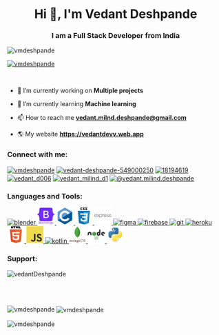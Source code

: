<h1 align="center">Hi 👋, I'm Vedant Deshpande</h1>
<h3 align="center">I am a Full Stack Developer from India</h3>

<p align="left"> <img src="https://komarev.com/ghpvc/?username=vmdeshpande&label=Profile%20views&color=0e75b6&style=flat" alt="vmdeshpande" /> </p>

<p align="left"> <a href="https://github.com/ryo-ma/github-profile-trophy"><img src="https://github-profile-trophy.vercel.app/?username=vmdeshpande&theme=darkhub&no-frame=false&no-bg=false&margin-w=4" alt="vmdeshpande" /></a> </p>

<p align="left"> <a href="https://twitter.com/" target="blank"><img src="https://img.shields.io/twitter/follow/?logo=twitter&style=for-the-badge" alt="" /></a> </p>

- 🔭 I’m currently working on **Multiple projects**

- 🌱 I’m currently learning **Machine learning**

- 📫 How to reach me **vedant.milnd.deshpande@gmail.com**

- 🌎 My website
**https://vedantdevv.web.app**

<h3 align="left">Connect with me:</h3>
<p align="left">
<a href="https://dev.to/vmdeshpande" target="blank"><img align="center" src="https://raw.githubusercontent.com/rahuldkjain/github-profile-readme-generator/master/src/images/icons/Social/devto.svg" alt="vmdeshpande" height="30" width="40" /></a>
<a href="https://linkedin.com/in/vedant-deshpande-549000250" target="blank"><img align="center" src="https://raw.githubusercontent.com/rahuldkjain/github-profile-readme-generator/master/src/images/icons/Social/linked-in-alt.svg" alt="vedant-deshpande-549000250" height="30" width="40" /></a>
<a href="https://stackoverflow.com/users/18194619" target="blank"><img align="center" src="https://raw.githubusercontent.com/rahuldkjain/github-profile-readme-generator/master/src/images/icons/Social/stack-overflow.svg" alt="18194619" height="30" width="40" /></a>
<a href="https://www.codechef.com/users/vedant_d006" target="blank"><img align="center" src="https://cdn.jsdelivr.net/npm/simple-icons@3.1.0/icons/codechef.svg" alt="vedant_d006" height="30" width="40" /></a>
<a href="https://www.hackerrank.com/vedant_milind_d1" target="blank"><img align="center" src="https://raw.githubusercontent.com/rahuldkjain/github-profile-readme-generator/master/src/images/icons/Social/hackerrank.svg" alt="vedant_milind_d1" height="30" width="40" /></a>
<a href="https://www.hackerearth.com/@vedant.milind.deshpande" target="blank"><img align="center" src="https://raw.githubusercontent.com/rahuldkjain/github-profile-readme-generator/master/src/images/icons/Social/hackerearth.svg" alt="@vedant.milind.deshpande" height="30" width="40" /></a>
</p>

<h3 align="left">Languages and Tools:</h3>
<p align="left"> <a href="https://www.blender.org/" target="_blank" rel="noreferrer"> <img src="https://download.blender.org/branding/community/blender_community_badge_white.svg" alt="blender" width="40" height="40"/> </a> <a href="https://getbootstrap.com" target="_blank" rel="noreferrer"> <img src="https://raw.githubusercontent.com/devicons/devicon/master/icons/bootstrap/bootstrap-plain-wordmark.svg" alt="bootstrap" width="40" height="40"/> </a> <a href="https://www.cprogramming.com/" target="_blank" rel="noreferrer"> <img src="https://raw.githubusercontent.com/devicons/devicon/master/icons/c/c-original.svg" alt="c" width="40" height="40"/> </a> <a href="https://www.w3schools.com/css/" target="_blank" rel="noreferrer"> <img src="https://raw.githubusercontent.com/devicons/devicon/master/icons/css3/css3-original-wordmark.svg" alt="css3" width="40" height="40"/> </a> <a href="https://expressjs.com" target="_blank" rel="noreferrer"> <img src="https://raw.githubusercontent.com/devicons/devicon/master/icons/express/express-original-wordmark.svg" alt="express" width="40" height="40"/> </a> <a href="https://www.figma.com/" target="_blank" rel="noreferrer"> <img src="https://www.vectorlogo.zone/logos/figma/figma-icon.svg" alt="figma" width="40" height="40"/> </a> <a href="https://firebase.google.com/" target="_blank" rel="noreferrer"> <img src="https://www.vectorlogo.zone/logos/firebase/firebase-icon.svg" alt="firebase" width="40" height="40"/> </a> <a href="https://git-scm.com/" target="_blank" rel="noreferrer"> <img src="https://www.vectorlogo.zone/logos/git-scm/git-scm-icon.svg" alt="git" width="40" height="40"/> </a> <a href="https://heroku.com" target="_blank" rel="noreferrer"> <img src="https://www.vectorlogo.zone/logos/heroku/heroku-icon.svg" alt="heroku" width="40" height="40"/> </a> <a href="https://www.w3.org/html/" target="_blank" rel="noreferrer"> <img src="https://raw.githubusercontent.com/devicons/devicon/master/icons/html5/html5-original-wordmark.svg" alt="html5" width="40" height="40"/> </a> <a href="https://developer.mozilla.org/en-US/docs/Web/JavaScript" target="_blank" rel="noreferrer"> <img src="https://raw.githubusercontent.com/devicons/devicon/master/icons/javascript/javascript-original.svg" alt="javascript" width="40" height="40"/> </a> <a href="https://kotlinlang.org" target="_blank" rel="noreferrer"> <img src="https://www.vectorlogo.zone/logos/kotlinlang/kotlinlang-icon.svg" alt="kotlin" width="40" height="40"/> </a> <a href="https://www.mongodb.com/" target="_blank" rel="noreferrer"> <img src="https://raw.githubusercontent.com/devicons/devicon/master/icons/mongodb/mongodb-original-wordmark.svg" alt="mongodb" width="40" height="40"/> </a> <a href="https://nodejs.org" target="_blank" rel="noreferrer"> <img src="https://raw.githubusercontent.com/devicons/devicon/master/icons/nodejs/nodejs-original-wordmark.svg" alt="nodejs" width="40" height="40"/> </a> <a href="https://www.python.org" target="_blank" rel="noreferrer"> <img src="https://raw.githubusercontent.com/devicons/devicon/master/icons/python/python-original.svg" alt="python" width="40" height="40"/> </a> </p>

<h3 align="left">Support:</h3>
<p><a href="https://www.buymeacoffee.com/vedantDeshpande"> <img align="left" src="https://cdn.buymeacoffee.com/buttons/v2/default-yellow.png" height="50" width="210" alt="vedantDeshpande" /></a></p><br><br><br><br>

<p><img align="left" src="https://github-readme-stats.vercel.app/api/top-langs?username=vmdeshpande&show_icons=true&locale=en&layout=compact&theme=dark" alt="vmdeshpande" /></p>

<p>&nbsp;<img align="center" src="https://github-readme-stats.vercel.app/api?username=vmdeshpande&show_icons=true&locale=en&theme=dark" alt="vmdeshpande" /></p>

<p><img align="center" src="https://github-readme-streak-stats.herokuapp.com/?user=vmdeshpande&theme=dark&hide_border=true&date_format=M%20j%5B%2C%20Y%5D" alt="vmdeshpande" /></p>

